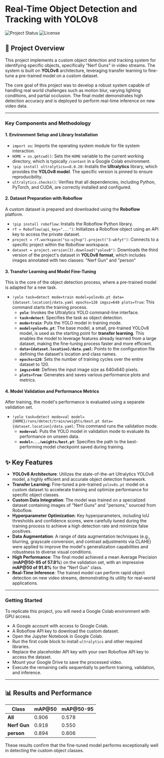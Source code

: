 # Real-Time Object Detection and Tracking with YOLOv8

![Project Status](https://img.shields.io/badge/Status-Complete-green.svg)
![License](https://img.shields.io/badge/License-MIT-blue.svg)

## 🎯 Project Overview

This project implements a custom object detection and tracking system for identifying specific objects, specifically "Nerf Guns" in video streams. The system is built on **YOLOv8** architecture, leveraging transfer learning to fine-tune a pre-trained model on a custom dataset.

The core goal of this project was to develop a robust system capable of handling real world challenges such as motion blur, varying lighting conditions, and partial occlusion. The final model demonstrates high detection accuracy and is deployed to perform real-time inference on new video data.

---

### Key Components and Methodology

#### 1. Environment Setup and Library Installation

* `import os`: Imports the operating system module for file system interaction.
* `HOME = os.getcwd()`: Sets the `HOME` variable to the current working directory, which is typically `/content` in a Google Colab environment.
* `!pip install ultralytics==8.0.20`: Installs the **Ultralytics** library, which provides the **YOLOv8 model**. The specific version is pinned to ensure reproducibility.
* `ultralytics.checks()`: Verifies that all dependencies, including Python, PyTorch, and CUDA, are correctly installed and configured.

#### 2. Dataset Preparation with Roboflow

A custom dataset is prepared and downloaded using the **Roboflow** platform.

* `!pip install roboflow`: Installs the Roboflow Python library.
* `rf = Roboflow(api_key="...")`: Initializes a Roboflow object using an API key to access the private dataset.
* `project = rf.workspace("su-ujhvp").project("3-wbfyt")`: Connects to a specific project within the Roboflow workspace.
* `dataset = project.version(3).download("yolov8")`: Downloads the third version of the project's dataset in **YOLOv8 format**, which includes images annotated with two classes: "Nerf Gun" and "person"

#### 3. Transfer Learning and Model Fine-Tuning

This is the core of the object detection process, where a pre-trained model is adapted for a new task.

* `!yolo task=detect mode=train model=yolov8s.pt data={dataset.location}/data.yaml epochs=120 imgsz=640 plots=True`: This command starts the training process.
    * **`yolo`**: Invokes the Ultralytics YOLO command-line interface.
    * **`task=detect`**: Specifies the task as object detection.
    * **`mode=train`**: Puts the YOLO model in training mode.
    * **`model=yolov8s.pt`**: The base model, a small, pre-trained YOLOv8 model, is used as the starting point for **transfer learning**. This enables the model to leverage features already learned from a large dataset, making the fine-tuning process faster and more efficient.
    * **`data={dataset.location}/data.yaml`**: Points to the configuration file defining the dataset's location and class names.
    * **`epochs=120`**: Sets the number of training cycles over the entire dataset to 120.
    * **`imgsz=640`**: Defines the input image size as 640x640 pixels.
    * **`plots=True`**: Generates and saves various performance plots and metrics.

#### 4. Model Validation and Performance Metrics

After training, the model's performance is evaluated using a separate validation set.

* `!yolo task=detect mode=val model={HOME}/runs/detect/train/weights/best.pt data={dataset.location}/data.yaml`: This command runs the validation mode.
    * **`mode=val`**: Puts the YOLO model in validation mode to evaluate its performance on unseen data.
    * **`model=.../weights/best.pt`**: Specifies the path to the best-performing model checkpoint saved during training.

## ✨ Key Features

* **YOLOv8 Architecture**: Utilizes the state-of-the-art Ultralytics YOLOv8 model, a highly efficient and accurate object detection framework.
* **Transfer Learning**: Fine-tuned a pre-trained `yolov8s.pt` model on a custom dataset to accelerate training and optimize performance for specific object classes.
* **Custom Data Integration**: The model was trained on a specialized dataset containing images of "Nerf Guns" and "persons," sourced from Roboflow.
* **Hyperparameter Optimization**: Key hyperparameters, including IoU thresholds and confidence scores, were carefully tuned during the training process to achieve a high detection rate and minimize false positives.
* **Data Augmentation**: A range of data augmentation techniques (e.g., blurring, grayscale conversion, and contrast adjustments via CLAHE) were applied to improve the model's generalization capabilities and robustness to diverse visual conditions.
* **High Performance**: The final model achieved a mean Average Precision (**mAP@50-95 of 57.8%**) on the validation set, with an impressive **mAP@50 of 91.8%** for the "Nerf Gun" class.
* **Real-Time Inference**: The trained model can perform rapid object detection on new video streams, demonstrating its utility for real-world applications.
---

### Getting Started

To replicate this project, you will need a Google Colab environment with GPU access.
* A Google account with access to Google Colab.
* A Roboflow API key to download the custom dataset.
*  Open the Jupyter Notebook in Google Colab.
*  Run the first code block to install `ultralytics` and other required libraries.
*  Replace the placeholder API key with your own Roboflow API key to access the dataset.
*  Mount your Google Drive to save the processed video.
*  Execute the remaining cells sequentially to perform training, validation, and inference.

---

## 📊 Results and Performance

| Class | mAP@50 | mAP@50-95 |
|---|---|---|
| **All** | 0.906 | 0.578 |
| **Nerf Gun** | 0.918 | 0.550 |
| **person** | 0.894 | 0.606 |

These results confirm that the fine-tuned model performs exceptionally well in detecting the custom object classes.




